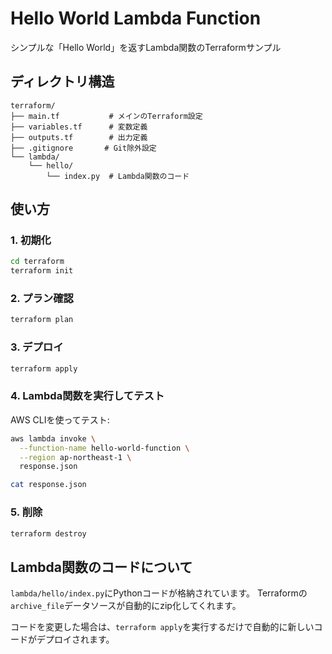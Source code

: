 # Hello World Lambda Function

シンプルな「Hello World」を返すLambda関数のTerraformサンプル

## ディレクトリ構造

```
terraform/
├── main.tf           # メインのTerraform設定
├── variables.tf      # 変数定義
├── outputs.tf        # 出力定義
├── .gitignore       # Git除外設定
└── lambda/
    └── hello/
        └── index.py  # Lambda関数のコード
```

## 使い方

### 1. 初期化

```bash
cd terraform
terraform init
```

### 2. プラン確認

```bash
terraform plan
```

### 3. デプロイ

```bash
terraform apply
```

### 4. Lambda関数を実行してテスト

AWS CLIを使ってテスト:

```bash
aws lambda invoke \
  --function-name hello-world-function \
  --region ap-northeast-1 \
  response.json

cat response.json
```

### 5. 削除

```bash
terraform destroy
```

## Lambda関数のコードについて

`lambda/hello/index.py`にPythonコードが格納されています。
Terraformの`archive_file`データソースが自動的にzip化してくれます。

コードを変更した場合は、`terraform apply`を実行するだけで自動的に新しいコードがデプロイされます。